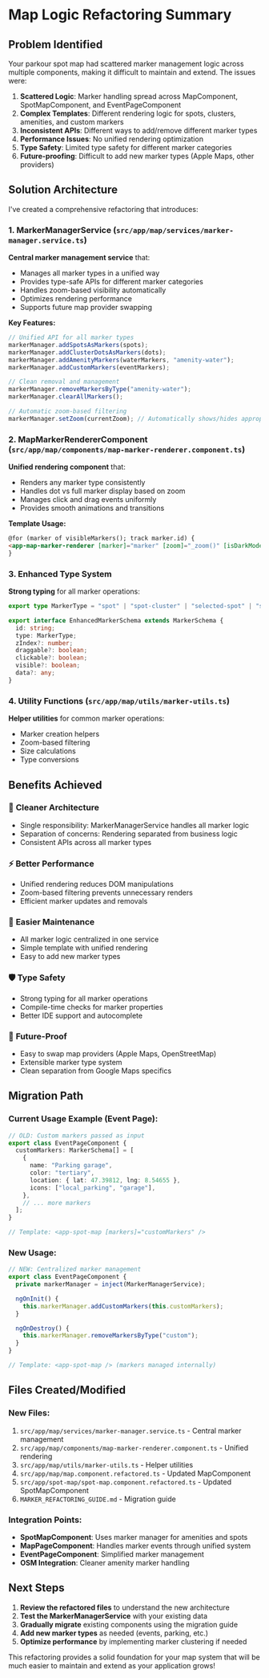 # Map Logic Refactoring Summary

## Problem Identified

Your parkour spot map had scattered marker management logic across multiple components, making it difficult to maintain and extend. The issues were:

1. **Scattered Logic**: Marker handling spread across MapComponent, SpotMapComponent, and EventPageComponent
2. **Complex Templates**: Different rendering logic for spots, clusters, amenities, and custom markers
3. **Inconsistent APIs**: Different ways to add/remove different marker types
4. **Performance Issues**: No unified rendering optimization
5. **Type Safety**: Limited type safety for different marker categories
6. **Future-proofing**: Difficult to add new marker types (Apple Maps, other providers)

## Solution Architecture

I've created a comprehensive refactoring that introduces:

### 1. MarkerManagerService (`src/app/map/services/marker-manager.service.ts`)

**Central marker management service** that:

- Manages all marker types in a unified way
- Provides type-safe APIs for different marker categories
- Handles zoom-based visibility automatically
- Optimizes rendering performance
- Supports future map provider swapping

**Key Features:**

```typescript
// Unified API for all marker types
markerManager.addSpotsAsMarkers(spots);
markerManager.addClusterDotsAsMarkers(dots);
markerManager.addAmenityMarkers(waterMarkers, "amenity-water");
markerManager.addCustomMarkers(eventMarkers);

// Clean removal and management
markerManager.removeMarkersByType("amenity-water");
markerManager.clearAllMarkers();

// Automatic zoom-based filtering
markerManager.setZoom(currentZoom); // Automatically shows/hides appropriate markers
```

### 2. MapMarkerRendererComponent (`src/app/map/components/map-marker-renderer.component.ts`)

**Unified rendering component** that:

- Renders any marker type consistently
- Handles dot vs full marker display based on zoom
- Manages click and drag events uniformly
- Provides smooth animations and transitions

**Template Usage:**

```html
@for (marker of visibleMarkers(); track marker.id) {
<app-map-marker-renderer [marker]="marker" [zoom]="_zoom()" [isDarkMode]="isDarkMode()" (markerClick)="onMarkerClick($event)" (markerDragEnd)="onMarkerDragEnd($event)"></app-map-marker-renderer>
}
```

### 3. Enhanced Type System

**Strong typing** for all marker operations:

```typescript
export type MarkerType = "spot" | "spot-cluster" | "selected-spot" | "selected-challenge" | "amenity-water" | "amenity-toilet" | "custom" | "geolocation" | "highlighted-spot";

export interface EnhancedMarkerSchema extends MarkerSchema {
  id: string;
  type: MarkerType;
  zIndex?: number;
  draggable?: boolean;
  clickable?: boolean;
  visible?: boolean;
  data?: any;
}
```

### 4. Utility Functions (`src/app/map/utils/marker-utils.ts`)

**Helper utilities** for common marker operations:

- Marker creation helpers
- Zoom-based filtering
- Size calculations
- Type conversions

## Benefits Achieved

### 🎯 **Cleaner Architecture**

- Single responsibility: MarkerManagerService handles all marker logic
- Separation of concerns: Rendering separated from business logic
- Consistent APIs across all marker types

### ⚡ **Better Performance**

- Unified rendering reduces DOM manipulations
- Zoom-based filtering prevents unnecessary renders
- Efficient marker updates and removals

### 🔧 **Easier Maintenance**

- All marker logic centralized in one service
- Simple template with unified rendering
- Easy to add new marker types

### 🛡️ **Type Safety**

- Strong typing for all marker operations
- Compile-time checks for marker properties
- Better IDE support and autocomplete

### 🔮 **Future-Proof**

- Easy to swap map providers (Apple Maps, OpenStreetMap)
- Extensible marker type system
- Clean separation from Google Maps specifics

## Migration Path

### Current Usage Example (Event Page):

```typescript
// OLD: Custom markers passed as input
export class EventPageComponent {
  customMarkers: MarkerSchema[] = [
    {
      name: "Parking garage",
      color: "tertiary",
      location: { lat: 47.39812, lng: 8.54655 },
      icons: ["local_parking", "garage"],
    },
    // ... more markers
  ];
}

// Template: <app-spot-map [markers]="customMarkers" />
```

### New Usage:

```typescript
// NEW: Centralized marker management
export class EventPageComponent {
  private markerManager = inject(MarkerManagerService);

  ngOnInit() {
    this.markerManager.addCustomMarkers(this.customMarkers);
  }

  ngOnDestroy() {
    this.markerManager.removeMarkersByType("custom");
  }
}

// Template: <app-spot-map /> (markers managed internally)
```

## Files Created/Modified

### New Files:

1. `src/app/map/services/marker-manager.service.ts` - Central marker management
2. `src/app/map/components/map-marker-renderer.component.ts` - Unified rendering
3. `src/app/map/utils/marker-utils.ts` - Helper utilities
4. `src/app/map/map.component.refactored.ts` - Updated MapComponent
5. `src/app/spot-map/spot-map.component.refactored.ts` - Updated SpotMapComponent
6. `MARKER_REFACTORING_GUIDE.md` - Migration guide

### Integration Points:

- **SpotMapComponent**: Uses marker manager for amenities and spots
- **MapPageComponent**: Handles marker events through unified system
- **EventPageComponent**: Simplified marker management
- **OSM Integration**: Cleaner amenity marker handling

## Next Steps

1. **Review the refactored files** to understand the new architecture
2. **Test the MarkerManagerService** with your existing data
3. **Gradually migrate** existing components using the migration guide
4. **Add new marker types** as needed (events, parking, etc.)
5. **Optimize performance** by implementing marker clustering if needed

This refactoring provides a solid foundation for your map system that will be much easier to maintain and extend as your application grows!
